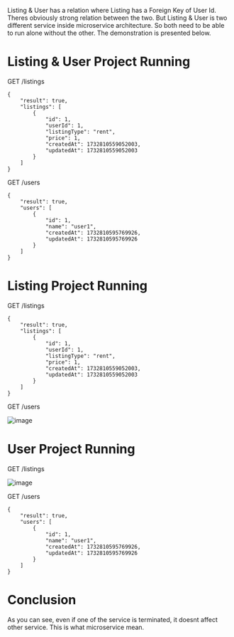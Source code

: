 Listing & User has a relation where Listing has a Foreign Key of User Id. Theres obviously strong relation between the two. But Listing & User is two different service inside microservice architecture. So both need to be able to run alone without the other. The demonstration is presented below.

# Listing & User Project Running
GET /listings
```
{
    "result": true,
    "listings": [
        {
            "id": 1,
            "userId": 1,
            "listingType": "rent",
            "price": 1,
            "createdAt": 1732810559052003,
            "updatedAt": 1732810559052003
        }
    ]
}
```
GET /users
```
{
    "result": true,
    "users": [
        {
            "id": 1,
            "name": "user1",
            "createdAt": 1732810595769926,
            "updatedAt": 1732810595769926
        }
    ]
}
```

# Listing Project Running
GET /listings
```
{
    "result": true,
    "listings": [
        {
            "id": 1,
            "userId": 1,
            "listingType": "rent",
            "price": 1,
            "createdAt": 1732810559052003,
            "updatedAt": 1732810559052003
        }
    ]
}
```
GET /users

![image](https://github.com/user-attachments/assets/a946db6e-a67f-4d7f-bcf6-7b74f1acb9d2)

# User Project Running
GET /listings

![image](https://github.com/user-attachments/assets/a09af024-ad10-447e-8dee-d516f302ef5e)

GET /users
```
{
    "result": true,
    "users": [
        {
            "id": 1,
            "name": "user1",
            "createdAt": 1732810595769926,
            "updatedAt": 1732810595769926
        }
    ]
}
```

# Conclusion
As you can see, even if one of the service is terminated, it doesnt affect other service. This is what microservice mean.
